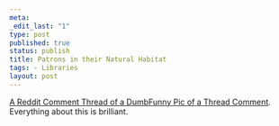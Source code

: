 ```yaml
--- 
meta: 
_edit_last: "1" 
type: post 
published: true 
status: publish 
title: Patrons in their Natural Habitat 
tags: - Libraries 
layout: post 
--- 
```


[A Reddit Comment Thread of a DumbFunny Pic of a Thread Comment](http://reddit.com/info/66xys/comments/). Everything about this is brilliant.